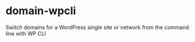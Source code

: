 domain-wpcli
============

Switch domains for a WordPress single site or network from the command line with WP CLI
